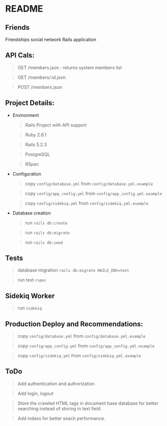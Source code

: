 # README

## Friends

Friendships social network Rails application

## API Cals:

  > GET /members.json : returns system members list

  > GET /members/:id.json

  > POST /members.json

## Project Details:

* Environment

  > Rails Project with API support

  > Ruby 2.6.1

  > Rails 5.2.3

  > PostgreSQL

  > RSpec

* Configuration

  > copy `config/database.yml` from `config/database.yml.example`

  > copy `config/app_config.yml` from `config/app_config.yml.example`

  > copy `config/sidekiq.yml` from `config/sidekiq.yml.example`

* Database creation

  > run `rails db:create`

  > run `rails db:migrate`

  > run `rails db:seed`

## Tests

  > database migration `rails db:migrate RAILS_ENV=test`

  > run test `rspec`

## Sidekiq Worker

  > run `sidekiq`

## Production Deploy and Recommendations:

  > copy `config/database.yml` from `config/database.yml.example`

  > copy `config/app_config.yml` from `config/app_config.yml.example`

  > copy `config/sidekiq.yml` from `config/sidekiq.yml.example`

## ToDo

  > Add authentication and authorization

  > Add login, logout

  > Store the crawled HTML tags in document base database for better searching instead of storing in text field.

  > Add indexs for better seach performance.